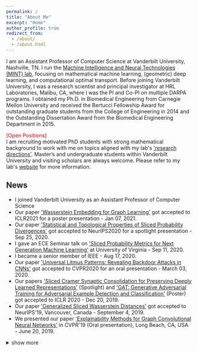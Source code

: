 ```yaml
---
permalink: /
title: "About Me"
excerpt: "Home"
author_profile: true
redirect_from:
  - /about/
  - /about.html
---
```


I am an Assistant Professor of Computer Science at Vanderbilt University, Nashville, TN. I run the [Machine Intelligence and Neural Technologies (MINT) lab](http://lab.vanderbilt.edu/mint-lab), focusing on mathematical machine learning, (geometric) deep learning, and computational optimal transport. Before joining Vanderbilt University, I was a research scientist and principal investigator at HRL Laboratories, Malibu, CA, where I was the PI and Co-PI on multiple DARPA programs. I obtained my Ph.D. in Biomedical Engineering from Carnegie Mellon University and received the Bertucci Fellowship Award for outstanding graduate students from the College of Engineering in 2014 and the Outstanding Dissertation Award from the Biomedical Engineering Department in 2015.<br>

<span style="color:red">[Open Positions]</span><br>
I am recruiting motivated PhD students with strong mathematical background to work with me on topics aligned with my lab's ['research directions'](http://mint-vu.github.io/about/). Master’s and undergraduate students within Vanderbilt University and visiting scholars are always welcome. Please refer to my lab's [website](http://mint-vu.github.io/resources/) for more information.


## News
- I joined Vanderbilt University as an Assistant Professor of Computer Science
- Our paper ['Wasserstein Embedding for Graph Learning'](https://openreview.net/forum?id=AAes_3W-2z) got accepted to ICLR2021 for a poster presentation - Jan 07, 2021.
- Our paper ['Statistical and Topological Properties of Sliced Probability Divergences'](https://neurips.cc/virtual/2020/public/poster_eefc9e10ebdc4a2333b42b2dbb8f27b6.html) got accepted to NeurIPS2020 for a spotlight presentation - Sep 25, 2020.
- I gave an ECE Seminar talk on ['Sliced Probability Metrics for Next Generation Machine Learning'](https://engineering.virginia.edu/events/ece-department-seminar-5) at University of Virginia - Sep 11, 2020.
- I became a senior member of IEEE - Aug 17, 2020.
- Our paper ['Universal Litmus Patterns: Revealing Backdoor Attacks in CNNs'](https://openaccess.thecvf.com/content_CVPR_2020/html/Kolouri_Universal_Litmus_Patterns_Revealing_Backdoor_Attacks_in_CNNs_CVPR_2020_paper.html) got accepted to CVPR2020 for an oral presentation - March 03, 2020.
- Our papers ['Sliced Cramer Synaptic Consolidation for Preserving Deeply Learned Representations'](https://openreview.net/forum?id=BJge3TNKwH) (Spotlight) and ['GAT: Generative Adversarial Training for Adversarial Example Detection and Classification'](https://openreview.net/forum?id=SJeQEp4YDH) (Poster) got accepted to ICLR 2020 -  Dec 20, 2019.
- Our paper ['Generalized Sliced Wasserstein Distances'](https://arxiv.org/pdf/1902.00434.pdf) got accepted to NeurIPS'19, Vancouver, Canada - September 4, 2019.
- We presented our paper ['Explainability Methods for Graph Convolutional Neural Networks'](http://openaccess.thecvf.com/content_CVPR_2019/papers/Pope_Explainability_Methods_for_Graph_Convolutional_Neural_Networks_CVPR_2019_paper.pdf) in CVPR'19 (Oral presentation), Long Beach, CA, USA - June 20, 2019.
<details>
<summary>show more</summary>
- We presented our paper ['SAR Image Classification Using Few-Shot Cross-Domain Transfer Learning'](http://openaccess.thecvf.com/content_CVPRW_2019/papers/PBVS/Rostami_SAR_Image_Classification_Using_Few-Shot_Cross-Domain_Transfer_Learning_CVPRW_2019_paper.pdf) in CVPRW'19 (Oral presentation), Long Beach, CA, USA - June 16 2019.
- Our paper on ['Deep Transfer Learning for Few-Shot SAR Image Classification'](https://www.preprints.org/manuscript/201905.0030/v1) got accepted to the IEEE Journal of Remote Sensing.

- We presented our ['Sliced-Wasserstein Auto-Encoder'](https://openreview.net/pdf?id=H1xaJn05FQ) paper in ICLR'19, New Orleans, LA, USA - May 9, 2019.

- I gave a talk on 'Optimal Transport in Biomedical Imaging' in the British Applied Mathematics Colloquium 2019 (BAMC'19), at Unviersity of Bath, UK - April 25, 2019. ([slides](https://github.com/skolouri/BAMC2019))
- I gave a talk on 'Generalized Sliced-Wasserstein Distances' in the Department of Applied Mathematics  at University of Cambridge, UK - April 23, 2019.

- I gave an ECE Graduate Seminar talk at Carnegie Mellon University on Feb 14, 2019, on the topic of ["Generalized Sliced-Wasserstein Distances and Their Applications in Generative Modeling and Transfer Learning"](https://www.ece.cmu.edu/news-and-events/seminars.html).
- Our paper ["Sliced Wasserstein Auto-Encoders"](https://openreview.net/pdf?id=H1xaJn05FQ) got accepted to ICLR'19 - Dec 21, 2018
- Our paper ["Discovering Molecular Functional Groups Using Graph Convolutional Neural Networks"](https://arxiv.org/pdf/1812.00265.pdf) is now available on arXiv - Dec 6, 2018
- Our proposal titled, ['Super-Turing Evolving Lifelong Learning ARchitecture (STELLAR)'](http://www.hrl.com/news/2018/07/19/stellar-system-will-enable-autonomous-systems-to-learn-for-life), was funded by DARPA. Dr. Hava Siegelmann is the program manager leading the Lifelong Learning Machines (L2M) program at DARPA. The HRL team is led by Dr. Praveen Pilly and I and consists of academic members from six world-renowned universities - July 2018

- We are presenting our paper ["Multi-Agent Distributed Lifelong Learning for Collective Knowledge Acquisition"](http://ifaamas.org/Proceedings/aamas2018/pdfs/p712.pdf) at AAMAS2018 - July 2018
- We are presenting two papers at CVPR2018 [paper 1](http://openaccess.thecvf.com/content_cvpr_2018/papers/Murez_Image_to_Image_CVPR_2018_paper.pdf) [paper 2](http://openaccess.thecvf.com/content_cvpr_2018/CameraReady/3352.pdf) - June 2018
- I received my second IR&D Research Award at HRL Laboratories for our Deep Sense Learning (DSL) project - June 2018
- Our tutorial on ["Optimal Transport in Biomedical Imaging"](https://biomedicalimaging.org/2018/tutorials/) at the IEEE International Symposium on Biomedical Imaging (ISBI) was an absolute success.
- We are presenting our paper ["Joint Dictionaries for Zero-Shot Learning"](https://aaai.org/ocs/index.php/AAAI/AAAI18/paper/view/16404/16723) at AAAI'18 - February 2018
</details>
